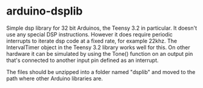 # arduino-dsplib
Simple dsp library for 32 bit Arduinos, the Teensy 3.2 in particular.
It doesn't use any special DSP instructions.
However it does require periodic interrupts to iterate dsp code at a fixed rate, for example 22khz.
The IntervalTimer object in the Teensy 3.2 library works well for this.  On other hardware it can be simulated
by using the Tone() function on an output pin that's connected to another input pin defined as an interrupt.

The files should be unzipped into a folder named "dsplib" and moved to the path where other Arduino libraries are.  



